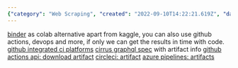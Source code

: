 ```yaml
---
{"category": "Web Scraping", "created": "2022-09-10T14:22:21.619Z", "date": "2022-09-10 14:22:21", "description": "This article delves into techniques for circumventing internet limitations, obtaining YouTube video downloads, and web scraping from restricted sites. It suggests employing platforms like Binder as replacements to Google Colab, while also examining an assortment of Continuous Integration (CI) services offered by GitHub and other providers including CircleCI and Azure Pipelines. The article emphasizes the significance of accessing results promptly through coding.", "modified": "2022-09-12T16:38:10.842Z", "tags": ["bypassing internet restrictions", "YouTube video downloaders", "web scraping", "Binder alternative to Google Colab", "Continuous Integration services", "GitHub CI", "CircleCI and Azure Pipelines"], "title": "gfw circumvention, download youtube videos, scrape banned websites"}
---
```

[binder](https://mybinder.org/) as colab alternative
apart from kaggle, you can also use github actions, devops and more, if only we can get the results in time with code.
[github integrated ci platforms](https://github.com/marketplace?category=continuous-integration)
[cirrus graphql spec](https://github.com/cirruslabs/cirrus-ci-web/blob/master/schema.gql) with artifact info
[github actions api: download artifact](https://docs.github.com/en/rest/actions/artifacts#download-an-artifact)
[circleci: artifact](https://circleci.com/docs/api/v1/index.html#artifacts)
[azure pipelines: artifacts](https://docs.microsoft.com/en-us/rest/api/azure/devops/pipelines/artifacts?view=azure-devops-rest-6.0)